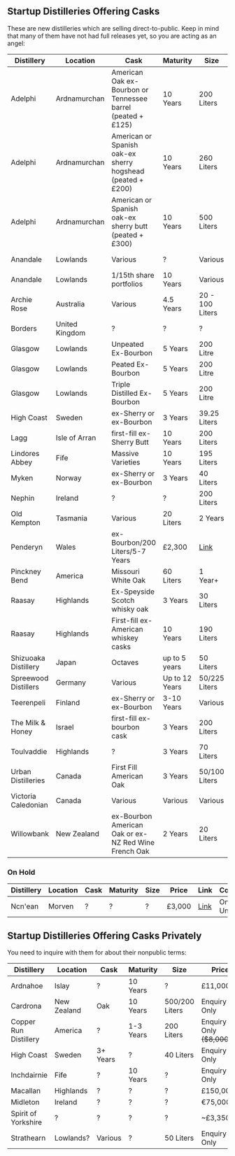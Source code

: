 ## Startup Distilleries Offering Casks

These are new distilleries which are selling direct-to-public.  Keep in mind that many of them have not had full releases yet, so you are acting as an angel:

| Distillery|Location|Cask|Maturity|Size|Price |Link|
|-----------|--------|----|--------|----|------|----|
|Adelphi|Ardnamurchan|American Oak ex-Bourbon or Tennessee barrel (peated +£125) |10 Years|200 Liters|£3,475|[Link](https://www.adelphidistillery.com/private-casks/)
|Adelphi|Ardnamurchan|American or Spanish oak-ex sherry hogshead (peated +£200)|10 Years|260 Liters|£5,000|[Link](https://www.adelphidistillery.com/private-casks/)
|Adelphi|Ardnamurchan|American or Spanish oak-ex sherry butt (peated +£300)|10 Years|500 Liters|£8,600|[Link](https://www.adelphidistillery.com/private-casks/)
|Anandale|Lowlands|Various|?|Various|£3,000 to £10,500|[Link](https://www.annandaledistillery.com/our-casks/private-casks/)
|Anandale|Lowlands|1/15th share portfolios|10 Years|Various|£3,300|[Link](https://www.annandaledistillery.com/our-casks/portfolio-casks/)
|Archie Rose|Australia|Various|4.5 Years|20 - 100 Liters|$4,000 - $17,500 AUD|[Link](https://archierose.com.au/tailored-spirits/custom-cask/)
|Borders|United Kingdom|?|?|?|£2,400|[Link](https://www.thebordersdistillery.com/private-whisky-cask/)
|Glasgow|Lowlands|Unpeated Ex-Bourbon|5 Years|200 Litre|£3,125|[Link](https://glasgowdistillery.com/wp-content/uploads/2018/04/Cask-Club-Glasgow-Distillery_web.pdf)
|Glasgow|Lowlands|Peated Ex-Bourbon|5 Years|200 Litre|£3,750|[Link](https://glasgowdistillery.com/wp-content/uploads/2018/04/Cask-Club-Glasgow-Distillery_web.pdf)
|Glasgow|Lowlands|Triple Distilled Ex-Bourbon|5 Years|200 Litre|£3,750|[Link](https://glasgowdistillery.com/wp-content/uploads/2018/04/Cask-Club-Glasgow-Distillery_web.pdf)
|High Coast|Sweden|ex-Sherry or ex-Bourbon|3 Years|39.25 Liters|€2,300|[Link](http://highcoastwhisky.se/aga-ett-whiskyfat/)
|Lagg|Isle of Arran|first-fill ex-Sherry Butt|10 Years|200 Liters|£6,000|[Link](http://www.laggwhisky.com/assets/000/000/009/LAGG_Cask_Society_Information_Booklet_2018_original.pdf)
|Lindores Abbey|Fife|Massive Varieties|10 Years|195 Liters|£4,000|[Link](https://lindoresabbeydistillery.com/welcome-lindores-abbey-distillery/cask-ownership/)
|Myken|Norway|ex-Sherry or ex-Bourbon|3 Years|40 Liters|€2,300|[Link](https://www.mykendestilleri.no/private-whiskyfat?lang=en)
|Nephin |Ireland|?|?|200 Liters|€6,500|[Link](http://nephinwhiskey.com/casks)
|Old Kempton|Tasmania|Various|20 Liters|2 Years|$2,550 AUD|[Link](https://www.oldkemptondistillery.com.au/barrel-offers/)
|Penderyn|Wales|ex-Bourbon/200 Liters/5-7 Years|£2,300|[Link](http://penderyn.wales/cask-sales/)
|Pinckney Bend|America|Missouri White Oak|60 Liters|1 Year+|$3,270|[Link](http://pinckneybend.com/buy-your-own-barrel/)
|Raasay|Highlands|Ex-Speyside Scotch whisky oak|3 Years|30 Liters|£999|[Link](https://raasaydistillery.com/whisky-shop/buy-a-cask/)|
|Raasay|Highlands|First-fill ex-American whiskey casks|10 Years|190 Liters|£5,000|[Link](https://raasaydistillery.com/whisky-shop/buy-a-cask/)|
|Shizuoaka Distillery|Japan|Octaves|up to 5 years|50 Liters|¥300,000|[Link](http://whiskyport.jp/shopdetail/000000001136)
|Spreewood Distillers|Germany|Various|Up to 12 Years|50/225 Liters|€2,600/€4,700|[Link](https://spreewood-distillers.com/produkt/fass-konfigurator/)
|Teerenpeli|Finland|ex-Sherry or ex-Bourbon|3-10 Years|Various|€1,400 (initially)|[Link](https://teerenpelidistillery.com/EN/Get-your-own-cask)
|The Milk & Honey|Israel|first-fill ex-bourbon cask|3 Years|200 Liters|€2,650|[Link](https://mh-distillery.com/wp-content/uploads/2019/03/MH__cask-offer_27_02_digital_spreads.pdf)
|Toulvaddie|Highlands|?|3 Years|70 Liters|£2,000|[Link](https://www.toulvaddiedistillery.com/cask-ownership)
|Urban Distilleries|Canada|First Fill American Oak|3 Years|50/100 Liters|1,200/2,400 CAD|[Link](https://www.urbandistilleries.ca/the-distillery/whisky-cask-offer/)
|Victoria Caledonian|Canada|Various|Various|Various|Enquiry Only|[Link](https://victoriacaledonian.com/cask-program/)
|Willowbank|New Zealand|ex-Bourbon American Oak or ex-NZ Red Wine French Oak|2 Years|20 Liters|NZD$2995|[Link](http://www.newzealandwhiskycasks.com/the-offer/)

### On Hold
| Distillery|Location|Cask|Maturity|Size|Price |Link|Comments|
|-----------|--------|----|--------|----|------|----|--------|
|Ncn'ean|Morven|?|?|?|£3,000|[Link](https://www.ncnean.com/buy-a-barrel/)|On Hold Until 2023|

## Startup Distilleries Offering Casks Privately

You need to inquire with them for about their nonpublic terms:

| Distillery|Location|Cask|Maturity|Size|Price |Link|
|-----------|--------|----|--------|----|------|----|
|Ardnahoe|Islay|?|10 Years|?|£11,000|[Link](https://ardnahoedistillery.com/cask-sales/)
|Cardrona|New Zealand|Oak|10 Years|500/200 Liters|Enquiry Only|[Link](https://www.cardronadistillery.com/private-casks)
|Copper Run Distillery|America|?|1-3 Years|200 Liters|Enquiry Only<br/>~~($8,000)~~|[Link](https://copperrundistillery.com/signature-barrel-program/)
|High Coast|Sweden|3+ Years|?|40 Liters|Enquiry Only|[Link](http://highcoastwhisky.se/aga-ett-whiskyfat/)
|Inchdairnie|Fife|?|10 Years|?|Enquiry Only|[Link](http://inchdairniedistillery.com/cask-club/)
|Macallan|Highlands|?|?|?|£150,000+|[Link](https://www.themacallan.com/en/contact-us)
|Midleton|Ireland|?|?|?|€75,000|[Link](https://www.midletonveryrarecaskcircle.com/)
|Spirit of Yorkshire|?|?|?|?|~£3,350|[Link](https://www.spiritofyorkshire.com/cask-offer-i26)
|Strathearn|Lowlands?|Various|?|50 Liters|Enquiry Only|[Link](https://www.strathearndistillery.com/private-cask-club)
